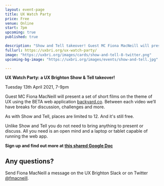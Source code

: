 ```yaml
---
layout: event-page
title: UX Watch Party
price: Free
venue: Online
start: 7pm
upcoming: true
published: true

description: "Show and Tell takeover! Guest MC Fiona MacNeill will present a set of short films on the theme of UX."
fullurl: https://uxbri.org/ux-watch-party/
image: "https://uxbri.org/images/cards/show-and-tell-8-twitter.png"
upcoming-bg-image: "https://uxbri.org/images/events/show-and-tell.jpg"

---
```



**UX Watch Party: a UX Brighton Show & Tell takeover!**

Tuesday 13th April 2021, 7-9pm

Guest MC Fiona MacNeill will present a set of short films on the theme of UX using the BETA web application [backyard.co](https://backyard.co/). Between each video we’ll have breaks for discussion, challenges and more. 

As with Show and Tell, places are limited to 12. And it's still free. 

Unlike Show and Tell you do not need to bring anything to present or discuss. All you need is an open mind and a laptop or tablet capable of running the web app.

**Sign up and find out more at [this shared Google Doc](https://docs.google.com/document/d/1r23QcNURzNlRqqaWKIo-NLP7CqErkd7bRlquoh8gZtE/edit#)**  



## Any questions? 

Send Fiona MacNeill a message on the UX Brighton Slack or on Twitter [@fmacneill](https://twitter.com/fmacneill).
